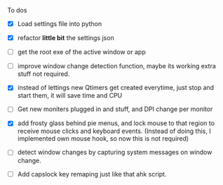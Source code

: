 To dos

- [x] Load settings file into python
- [x] refactor **little bit** the settings json
- [ ] get the root exe of the active window or app
- [ ] improve window change detection function, maybe its working extra stuff not required.
- [x] instead of lettings new Qtimers get created everytime, just stop and start them, it will save time and CPU
- [ ] Get new moniters plugged in and stuff, and DPI change per monitor
- [x] add frosty glass behind pie menus, and lock mouse to that region to receive mouse clicks and keyboard events. (Instead of doing this, I implemented own mouse hook, so now this is not required)
- [ ] detect window changes by capturing system messages on window change.
- [ ] Add capslock key remaping just like that ahk script.

